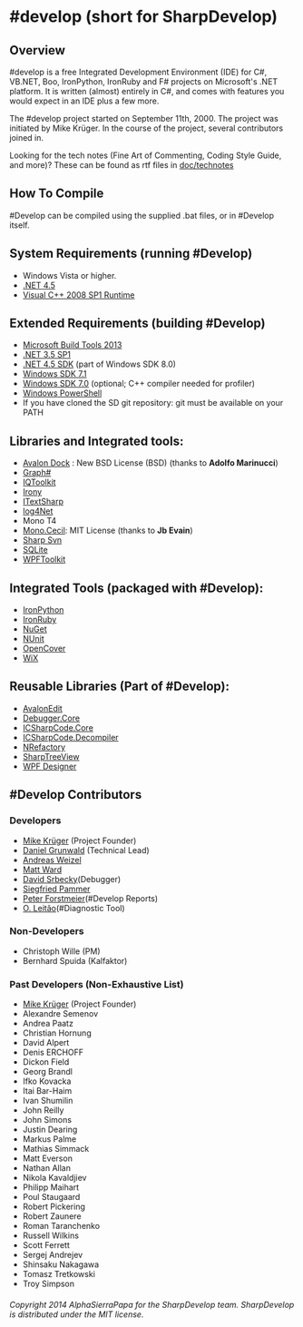 # #develop (short for SharpDevelop) 

## Overview

 #develop is a free Integrated Development Environment
(IDE) for C#, VB.NET, Boo, IronPython, IronRuby and F# projects on Microsoft's
.NET platform. It is written (almost) entirely in C#, and comes with features 
you would expect in an IDE plus a few more.

The #develop project started on September 11th, 2000. The project was initiated
by Mike Krüger. In the course of the project, several contributors joined in.

Looking for the tech notes (Fine Art of Commenting, Coding Style Guide, and more)? These can be found as rtf files in [doc/technotes](https://github.com/icsharpcode/SharpDevelop/tree/master/doc/technotes)

## How To Compile
 #Develop can be compiled using the supplied .bat files, or in #Develop itself.

## System Requirements (running #Develop)

 - Windows Vista or higher.
 - [.NET 4.5](http://www.microsoft.com/en-au/download/details.aspx?id=30653)
 - [Visual C++ 2008 SP1 Runtime](http://www.microsoft.com/downloads/details.aspx?familyid=A5C84275-3B97-4AB7-A40D-3802B2AF5FC2&displaylang=en)

## Extended Requirements (building #Develop)

 - [Microsoft Build Tools 2013](http://www.microsoft.com/en-us/download/details.aspx?id=40760)
 - [.NET 3.5 SP1](http://www.microsoft.com/en-au/download/details.aspx?id=22)
 - [.NET 4.5 SDK](http://msdn.microsoft.com/en-us/windows/desktop/hh852363.aspx) (part of Windows SDK 8.0)
 - [Windows SDK 7.1](http://www.microsoft.com/downloads/details.aspx?familyid=6B6C21D2-2006-4AFA-9702-529FA782D63B)
 - [Windows SDK 7.0](http://www.microsoft.com/en-us/download/details.aspx?id=3138) (optional; C++ compiler needed for profiler)
 - [Windows PowerShell](http://www.microsoft.com/en-us/download/details.aspx?id=34595)
 - If you have cloned the SD git repository: git must be available on your PATH
 
## Libraries and Integrated tools:

* [Avalon Dock](http://avalondock.codeplex.com/) : New BSD License (BSD) (thanks to **Adolfo Marinucci**)
* [Graph#](https://graphsharp.codeplex.com/)
* [IQToolkit](https://iqtoolkit.codeplex.com/)
* [Irony](https://irony.codeplex.com/)
* [ITextSharp](http://sourceforge.net/projects/itextsharp/)
* [log4Net](https://github.com/apache/log4net)
* Mono T4
* [Mono.Cecil](https://github.com/jbevain/cecil): MIT License (thanks to **Jb Evain**)
* [Sharp Svn](https://sharpsvn.open.collab.net/)
* [SQLite](https://sqlite.org/)
* [WPFToolkit](https://wpf.codeplex.com/)

## Integrated Tools (packaged with #Develop):

* [IronPython](http://ironpython.net/)
* [IronRuby](https://ironruby.codeplex.com/)
* [NuGet](https://nuget.codeplex.com/)
* [NUnit](http://www.nunit.org/)
* [OpenCover](https://github.com/OpenCover/opencover)
* [WiX](https://wix.codeplex.com/)

## Reusable Libraries (Part of #Develop):

* [AvalonEdit](http://avalonedit.net/)
* [Debugger.Core](https://github.com/icsharpcode/SharpDevelop/tree/master/src/AddIns/Debugger/Debugger.Core)
* [ICSharpCode.Core](https://github.com/icsharpcode/SharpDevelop/tree/master/src/Main/Core)
* [ICSharpCode.Decompiler](https://github.com/icsharpcode/SharpDevelop/tree/master/src/Libraries/ICSharpCode.Decompiler)
* [NRefactory](https://github.com/icsharpcode/NRefactory)
* [SharpTreeView](https://github.com/icsharpcode/SharpDevelop/tree/master/src/Libraries/SharpTreeView)
* [WPF Designer]( https://github.com/icsharpcode/SharpDevelop/tree/master/src/AddIns/DisplayBindings/WpfDesign)

## #Develop Contributors

### Developers

* [Mike Krüger](https://github.com/mkrueger) (Project Founder)
* [Daniel Grunwald](https://github.com/dgrunwald) (Technical Lead)
* [Andreas Weizel](https://github.com/Rpinski)
* [Matt Ward](https://github.com/mrward)
* [David Srbecky](https://github.com/dsrbecky)(Debugger)
* [Siegfried Pammer](https://github.com/siegfriedpammer)
* [Peter Forstmeier]( https://github.com/PeterForstmeier)(#Develop Reports)	
* [O. Leitão](https://github.com/oleitao)(#Diagnostic Tool)	

### Non-Developers

* Christoph Wille (PM)
* Bernhard Spuida (Kalfaktor)

### Past Developers (Non-Exhaustive List)

* [Mike Krüger](https://github.com/mkrueger) (Project Founder)
* Alexandre Semenov
* Andrea Paatz
* Christian Hornung
* David Alpert
* Denis ERCHOFF
* Dickon Field
* Georg Brandl
* Ifko Kovacka
* Itai Bar-Haim
* Ivan Shumilin
* John Reilly
* John Simons
* Justin Dearing
* Markus Palme
* Mathias Simmack
* Matt Everson
* Nathan Allan
* Nikola Kavaldjiev
* Philipp Maihart
* Poul Staugaard
* Robert Pickering
* Robert Zaunere
* Roman Taranchenko
* Russell Wilkins
* Scott Ferrett
* Sergej Andrejev
* Shinsaku Nakagawa
* Tomasz Tretkowski
* Troy Simpson

###### Copyright 2014 AlphaSierraPapa for the SharpDevelop team. SharpDevelop is distributed under the MIT license.
